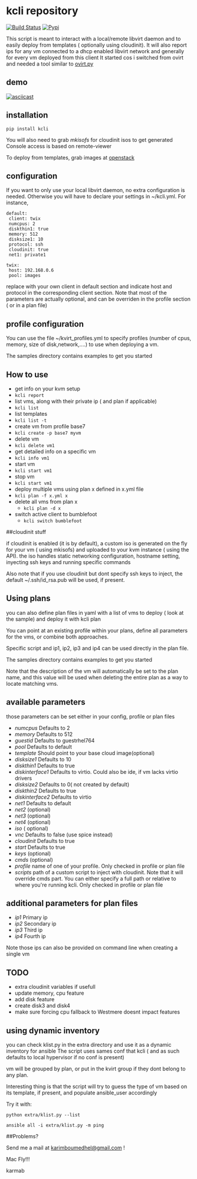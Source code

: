 # kcli repository

[![Build Status](https://travis-ci.org/karmab/kcli.svg?branch=master)](https://travis-ci.org/karmab/kcli)
[![Pypi](http://img.shields.io/pypi/v/kcli.svg)](https://pypi.python.org/pypi/kcli/)

This script is meant to interact with a local/remote libvirt daemon and to easily deploy from templates ( optionally using cloudinit).
It will also report ips for any vm connected to a dhcp enabled libvirt network and generally for every vm deployed from this client
It started cos i switched from ovirt and needed a tool similar to [ovirt.py](https://github.com/karmab/ovirt)

## demo

[![asciicast](https://asciinema.org/a/3p0cn60p0c0j9wd3hzyrs4m0f.png)](https://asciinema.org/a/3p0cn60p0c0j9wd3hzyrs4m0f?autoplay=1)

## installation
```
pip install kcli
```
You will also need to grab *mkisofs* for cloudinit isos to get generated
Console access is based on remote-viewer

To deploy from templates, grab images at [openstack](http://docs.openstack.org/image-guide/obtain-images.html)
## configuration

If you want to only use your local libvirt daemon, no extra configuration is needed.
Otherwise you will have to declare your settings in ~/kcli.yml. For instance,

```
default:
 client: twix
 numcpus: 2
 diskthin1: true
 memory: 512
 disksize1: 10
 protocol: ssh
 cloudinit: true
 net1: private1

twix:
 host: 192.168.0.6
 pool: images
```

replace with your own client in default section and indicate host and protocol in the corresponding client section.
Note that most of the parameters are actually optional, and can be overriden in the profile section ( or in a plan file)

## profile configuration

You can use the file ~/kvirt_profiles.yml to specify profiles (number of cpus, memory, size of disk,network,....) to use when deploying a vm.

The samples directory contains examples to get you started

## How to use

- get info on your kvm setup
 - `kcli report`
- list vms, along with their private ip ( and plan if applicable)
 - `kcli list`
- list templates
 - `kcli list -t`
- create vm from profile base7
 - `kcli create -p base7 myvm`
- delete vm
 - `kcli delete vm1`
- get detailed info on a specific vm
 - `kcli info vm1` 
- start vm
 - `kcli start vm1` 
- stop vm
 - `kcli start vm1` 
- deploy multiple vms using plan x defined in x.yml file 
 - `kcli plan -f x.yml x`
- delete all vms from plan x
  - `kcli plan -d x` 
- switch active client to bumblefoot
  - `kcli switch bumblefoot` 

##cloudinit stuff

if cloudinit is enabled (it is by default), a custom iso is generated on the fly for your vm ( using mkisofs) and uploaded to your kvm instance ( using the API).
the iso handles static networking configuration, hostname setting, inyecting ssh keys and running specific commands

Also note that if you use cloudinit but dont specify ssh keys to inject, the default ~/.ssh/id_rsa.pub will be used, if present.

## Using plans

you can also define plan files in yaml with a list of vms to deploy ( look at the sample) and deploy it with kcli plan

You can point at an existing profile within your plans, define all parameters for the vms, or combine both approaches.

Specific script and ip1, ip2, ip3 and ip4 can be used directly in the plan file.

The samples directory contains examples to get you started

Note that the description of the vm will automatically be set to the plan name, and this value will be used when deleting the entire plan as a way to locate matching vms.  


## available parameters

those parameters can be set either in your config, profile or plan files

- *numcpus* Defaults to 2
- *memory* Defaults to 512
- *guestid* Defaults to guestrhel764
- *pool* Defaults to default
- *template* Should point to your base cloud image(optional)
- *disksize1* Defaults to 10
- *diskthin1* Defaults to true
- *diskinterface1* Defaults to virtio. Could also be ide, if vm lacks virtio drivers
- *disksize2* Defaults to 0( not created by default)
- *diskthin2* Defaults to true
- *diskinterface2* Defaults to virtio  
- *net1* Defaults to default
- *net2* (optional)
- *net3* (optional)
- *net4* (optional)
- *iso* ( optional)
- *vnc* Defaults to false (use spice instead)
- *cloudinit* Defaults to true
- *start* Defaults to true
- *keys* (optional)
- *cmds* (optional)
- *profile* name of one of your profile. Only checked in profile or plan file
- *scripts* path of a custom script to inject with cloudinit. Note that it will override cmds part. You can either specify a full path or relative to where you're running kcli. Only checked in profile or plan file


## additional parameters for plan files

- *ip1* Primary ip
- *ip2* Secondary ip
- *ip3* Third ip
- *ip4* Fourth ip

Note those ips can also be provided on command line when creating a single vm

## TODO

- extra cloudinit variables if usefull
- update memory, cpu feature
- add disk feature
- create disk3 and disk4 
- make sure forcing cpu fallback to Westmere doesnt impact features

## using dynamic inventory

you can check klist.py in the extra directory and use it as a dynamic inventory for ansible
The script uses sames conf that kcli ( and as such defaults to local hypervisor if no conf is present)

vm will be grouped by plan, or put in the kvirt group if they dont belong to any plan.

Interesting thing is that the script will try to guess the type of vm based on its template, if present, and populate ansible_user accordingly

Try it with:

```
python extra/klist.py --list

ansible all -i extra/klist.py -m ping
```

##Problems?

Send me a mail at [karimboumedhel@gmail.com](mailto:karimboumedhel@gmail.com) !

Mac Fly!!!

karmab
